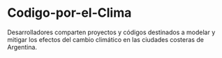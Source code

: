 # Codigo-por-el-Clima
Desarrolladores comparten proyectos y códigos destinados a modelar y mitigar los efectos del cambio climático en las ciudades costeras de Argentina.
